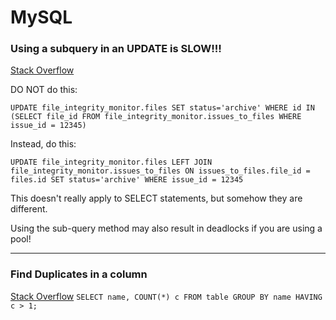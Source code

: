 # MySQL

### Using a subquery in an UPDATE is SLOW!!!
[Stack Overflow](https://stackoverflow.com/questions/3147598/mysql-update-query-with-subquery-taking-forever)

DO NOT do this:
```mysql
UPDATE file_integrity_monitor.files SET status='archive' WHERE id IN (SELECT file_id FROM file_integrity_monitor.issues_to_files WHERE issue_id = 12345)
```

Instead, do this:  
```mysql
UPDATE file_integrity_monitor.files LEFT JOIN file_integrity_monitor.issues_to_files ON issues_to_files.file_id = files.id SET status='archive' WHERE issue_id = 12345
```  

This doesn't really apply to SELECT statements, but somehow they are different.

Using the sub-query method may also result in deadlocks if you are using a pool!

---

### Find Duplicates in a column
[Stack Overflow](https://stackoverflow.com/questions/688549/finding-duplicate-values-in-mysql)
`SELECT name, COUNT(*) c FROM table GROUP BY name HAVING c > 1;`